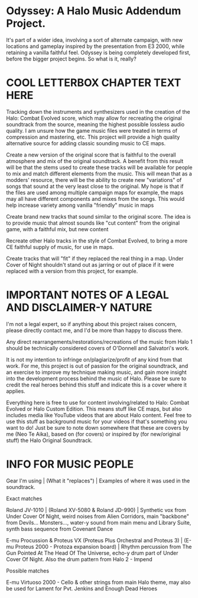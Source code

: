 # Odyssey: A Halo Music Addendum Project.
It's part of a wider idea, involving a sort of alternate campaign, with new locations and gameplay inspired by the presentation from E3 2000, while retaining a vanilla faithful feel.
Odyssey is being completely developed first, before the bigger project begins. So what is it, really?

# COOL LETTERBOX CHAPTER TEXT HERE

Tracking down the instruments and synthesizers used in the creation of the Halo: Combat Evolved score, which may allow for recreating the original soundtrack from the source, meaning the highest possible lossless audio quality. I am unsure how the game music files were treated in terms of compression and mastering, etc. This project will provide a high quality alternative source for adding classic sounding music to CE maps.

Create a new version of the original score that is faithful to the overall atmosphere and mix of the original soundtrack. A benefit from this result will be that the stems used to create these tracks will be available for people to mix and match different elements from the music. This will mean that as a modders' resource, there will be the ability to create new "variations" of songs that sound at the very least close to the original. My hope is that if the files are used among multiple campaign maps for example, the maps may all have different components and mixes from the songs. This would help increase variety among vanilla "friendly" music in maps

Create brand new tracks that sound similar to the original score. The idea is to provide music that almost sounds like "cut content" from the original game, with a faithful mix, but new content

Recreate other Halo tracks in the style of Combat Evolved, to bring a more CE faithful supply of music, for use in maps.

Create tracks that will "fit" if they replaced the real thing in a map. Under Cover of Night shouldn't stand out as jarring or out of place if it were replaced with a version from this project, for example.

# IMPORTANT NOTES OF A LEGAL AND DISCLAIMER-Y NATURE

I'm not a legal expert, so if anything about this project raises concern, please directly contact me, and I'd be more than happy to discuss there.

Any direct rearrangements/restorations/recreations of the music from Halo 1 should be technically considered covers of O'Donnell and Salvatori's work.

It is not my intention to infringe on/plagiarize/profit of any kind from that work.
For me, this project is out of passion for the original soundtrack, and an exercise to improve my technique making music, and gain more insight into the development process behind the music of Halo. Please be sure to credit the real heroes behind this stuff and indicate this is a cover where it applies.

Everything here is free to use for content involving/related to Halo: Combat Evolved or Halo Custom Edition. This means stuff like CE maps, but also includes media like YouTube videos that are about Halo content. Feel free to use this stuff as background music for your videos if that's something you want to do! Just be sure to note down somewhere that these are covers by me (Neo Te Aika), based on (for covers) or inspired by (for new/original stuff) the Halo Original Soundtrack.

# INFO FOR MUSIC PEOPLE

Gear I'm using | (What it "replaces") | Examples of where it was used in the soundtrack.

Exact matches

Roland JV-1010 | (Roland XV-5080 & Roland JD-990) | Synthetic vox from Under Cover Of Night, weird noises from Alien Corridors, main "backbone" from Devils... Monsters..., water-y sound from main menu and Library Suite, synth bass sequence from Covenant Dance

E-mu Procussion & Proteus VX (Proteus Plus Orchestral and Proteus 3) | (E-mu Proteus 2000 - Protoza expansion board) | Rhythm percussion from The Gun Pointed At The Head Of The Universe, echo-y drum part of Under Cover Of Night. Also the drum pattern from Halo 2 - Impend

Possible matches

E-mu Virtuoso 2000 - Cello & other strings from main Halo theme, may also be used for Lament for Pvt. Jenkins and Enough Dead Heroes
